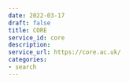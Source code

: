 ```yaml
---
date: 2022-03-17
draft: false
title: CORE
service_id: core
description:
service_url: https://core.ac.uk/
categories:
- search
---
```




